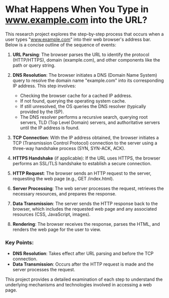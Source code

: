 # What Happens When You Type in www.example.com into the URL?

This research project explores the step-by-step process that occurs when a user types "www.example.com" into their web browser's address bar. Below is a concise outline of the sequence of events:

1. **URL Parsing**: The browser parses the URL to identify the protocol (HTTP/HTTPS), domain (example.com), and other components like the path or query string.

2. **DNS Resolution**: The browser initiates a DNS (Domain Name System) query to resolve the domain name "example.com" into its corresponding IP address. This step involves:
   - Checking the browser cache for a cached IP address.
   - If not found, querying the operating system cache.
   - If still unresolved, the OS queries the DNS resolver (typically provided by the ISP).
   - The DNS resolver performs a recursive search, querying root servers, TLD (Top Level Domain) servers, and authoritative servers until the IP address is found.

3. **TCP Connection**: With the IP address obtained, the browser initiates a TCP (Transmission Control Protocol) connection to the server using a three-way handshake process (SYN, SYN-ACK, ACK).

4. **HTTPS Handshake** (if applicable): If the URL uses HTTPS, the browser performs an SSL/TLS handshake to establish a secure connection.

5. **HTTP Request**: The browser sends an HTTP request to the server, requesting the web page (e.g., GET /index.html).

6. **Server Processing**: The web server processes the request, retrieves the necessary resources, and prepares the response.

7. **Data Transmission**: The server sends the HTTP response back to the browser, which includes the requested web page and any associated resources (CSS, JavaScript, images).

8. **Rendering**: The browser receives the response, parses the HTML, and renders the web page for the user to view.

### Key Points:
- **DNS Resolution**: Takes effect after URL parsing and before the TCP connection.
- **Data Transmission**: Occurs after the HTTP request is made and the server processes the request.

This project provides a detailed examination of each step to understand the underlying mechanisms and technologies involved in accessing a web page.


